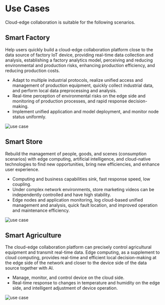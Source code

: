 # Use Cases

Cloud-edge collaboration is suitable for the following scenarios.

## Smart Factory

Help users quickly build a cloud-edge collaboration platform close to the data source of factory IoT device, providing real-time data collection and analysis, establishing a factory analytics model, perceiving and reducing environmental and production risks, enhancing production efficiency, and reducing production costs.

- Adapt to multiple industrial protocols, realize unified access and management of production equipment, quickly collect industrial data, and perform local data preprocessing and analysis.
- Real-time perception of environmental risks on the edge side and monitoring of production processes, and rapid response decision-making.
- Implement unified application and model deployment, and monitor node status uniformly.

![use case](https://docs.daocloud.io/daocloud-docs-images/docs/en/docs/kant/images/use-case01.png)

## Smart Store

Rebuild the management of people, goods, and scenes (consumption scenarios) with edge computing, artificial intelligence, and cloud-native technologies to find new opportunities, bring new efficiencies, and enhance user experience.

- Computing and business capabilities sink, fast response speed, low coupling.
- Under complex network environments, store marketing videos can be independently controlled and have high stability.
- Edge nodes and application monitoring, log cloud-based unified management and analysis, quick fault location, and improved operation and maintenance efficiency.

![use case](https://docs.daocloud.io/daocloud-docs-images/docs/en/docs/kant/images/use-case02.png)

## Smart Agriculture

The cloud-edge collaboration platform can precisely control agricultural equipment and transmit real-time data. Edge computing, as a supplement to cloud computing, provides real-time and efficient local decision-making at the edge side of the network and closer to the device side of the data source together with AI.

- Manage, monitor, and control device on the cloud side.
- Real-time response to changes in temperature and humidity on the edge side, and intelligent adjustment of device operation.

![use case](https://docs.daocloud.io/daocloud-docs-images/docs/en/docs/kant/images/use-case03.png)
